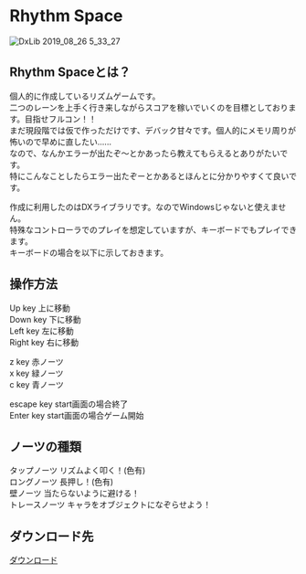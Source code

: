 # Rhythm Space
![DxLib 2019_08_26 5_33_27](https://user-images.githubusercontent.com/28126083/63655458-22542200-c7c3-11e9-8c43-c3071ca8340d.png)

## Rhythm Spaceとは？

個人的に作成しているリズムゲームです。  
二つのレーンを上手く行き来しながらスコアを稼いでいくのを目標としております。目指せフルコン！！  
まだ現段階では仮で作っただけです、デバック甘々です。個人的にメモリ周りが怖いので早めに直したい......  
なので、なんかエラーが出たぞ～とかあったら教えてもらえるとありがたいです。  
特にこんなことしたらエラー出たぞーとかあるとほんとに分かりやすくて良いです。  

作成に利用したのはDXライブラリです。なのでWindowsじゃないと使えません。  
特殊なコントローラでのプレイを想定していますが、キーボードでもプレイできます。  
キーボードの場合を以下に示しておきます。  

## 操作方法
Up key     上に移動  
Down key   下に移動  
Left key   左に移動  
Right key  右に移動  

z key      赤ノーツ  
x key      緑ノーツ  
c key      青ノーツ  

escape key start画面の場合終了  
Enter key  start画面の場合ゲーム開始  

## ノーツの種類
タップノーツ   リズムよく叩く！(色有)  
ロングノーツ   長押し！(色有)  
壁ノーツ       当たらないように避ける！  
トレースノーツ キャラをオブジェクトになぞらせよう！  

## ダウンロード先
[ダウンロード](https://www.amazon.co.jp/clouddrive/share/qgCDAddUmxRwYwjsUiX0dAEeVTSnGZinFQd07REsoyU)
